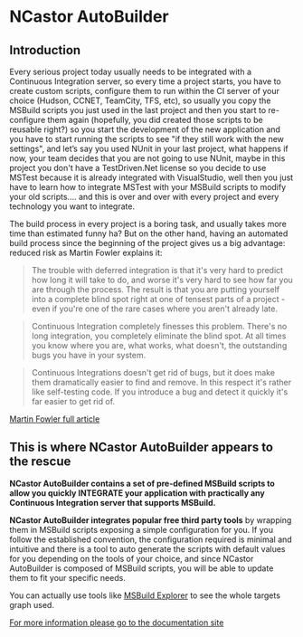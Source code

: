 # NCastor AutoBuilder #

## Introduction ##

Every serious project today usually needs to be integrated with a Continuous Integration server, so every time a project starts, you have to create custom scripts, configure them to run within the CI server of your choice (Hudson, CCNET, TeamCity, TFS, etc), so usually you copy the MSBuild scripts you just used in the last project and then you start to re-configure them again (hopefully, you did created those scripts to be reusable right?) so you start the development of the new application and you have to start running the scripts to see "if they still work with the new settings", and let’s say you used NUnit in your last project, what happens if now, your team decides that you are not going to use NUnit, maybe in this project you don't have a TestDriven.Net license so you decide to use MSTest because it is already integrated with VisualStudio, well then you just have to learn how to integrate MSTest with your MSBuild scripts to modify your old scripts.... and this is over and over with every project and every technology you want to integrate.

The build process in every project is a boring task, and usually takes more time than estimated funny ha? But on the other hand, having an automated build process since the beginning of the project gives us a big advantage: reduced risk as Martin Fowler explains it:

> The trouble with deferred integration is that it's very hard to predict how long it will take to do, and worse it's very hard to see how far you are through the process. The result is that you are putting yourself into a complete blind spot right at one of tensest parts of a project - even if you're one of the rare cases where you aren't already late.

> Continuous Integration completely finesses this problem. There's no long integration, you completely eliminate the blind spot. At all times you know where you are, what works, what doesn't, the outstanding bugs you have in your system.

> Continuous Integrations doesn't get rid of bugs, but it does make them dramatically easier to find and remove. In this respect it's rather like self-testing code. If you introduce a bug and detect it quickly it's far easier to get rid of.

[Martin Fowler full article](http://martinfowler.com/articles/continuousIntegration.html)

## This is where NCastor AutoBuilder appears to the rescue ##

**NCastor AutoBuilder contains a set of pre-defined MSBuild scripts to allow you quickly INTEGRATE your application with practically any Continuous Integration server that supports MSBuild.**

**NCastor AutoBuilder integrates popular free third party tools** by wrapping them in MSBuild scripts exposing a simple configuration for you. If you follow the established convention, the configuration required is minimal and intuitive and there is a tool to auto generate the scripts with default values for you depending on the tools of your choice, and since NCastor AutoBuilder is composed of MSBuild scripts, you will be able to update them to fit your specific needs. 

You can actually use tools like [MSBuild Explorer](http://www.msbuildexplorer.com/download.htm) to see the whole targets graph used.

[For more information please go to the documentation site](https://github.com/jupaol/NCastor/wiki)
